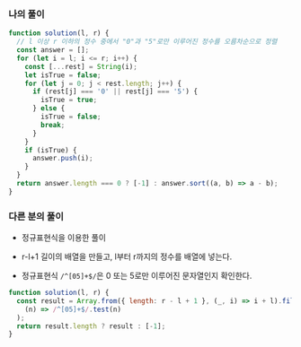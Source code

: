 ### 나의 풀이

```js
function solution(l, r) {
  // l 이상 r 이하의 정수 중에서 "0"과 "5"로만 이루어진 정수를 오름차순으로 정렬
  const answer = [];
  for (let i = l; i <= r; i++) {
    const [...rest] = String(i);
    let isTrue = false;
    for (let j = 0; j < rest.length; j++) {
      if (rest[j] === '0' || rest[j] === '5') {
        isTrue = true;
      } else {
        isTrue = false;
        break;
      }
    }
    if (isTrue) {
      answer.push(i);
    }
  }
  return answer.length === 0 ? [-1] : answer.sort((a, b) => a - b);
}
```

### 다른 분의 풀이

- 정규표현식을 이용한 풀이

- r-l+1 길이의 배열을 만들고, l부터 r까지의 정수를 배열에 넣는다.

- 정규표현식 `/^[05]+$/`은 0 또는 5로만 이루어진 문자열인지 확인한다.

```js
function solution(l, r) {
  const result = Array.from({ length: r - l + 1 }, (_, i) => i + l).filter(
    (n) => /^[05]+$/.test(n)
  );
  return result.length ? result : [-1];
}
```

